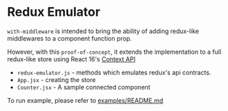 # Redux Emulator

`with-middleware` is intended to bring the ability of adding redux-like
middlewares to a component function prop.

However, with this `proof-of-concept`, it extends the implementation to
a full redux-like store using React 16's [Context API](https://reactjs.org/docs/context.html)

- `redux-emulator.js` - methods which emulates redux's api contracts.
- `App.jsx` - creating the store
- `Counter.jsx` - A sample connected component

To run example, please refer to [examples/README.md](../README.md)
